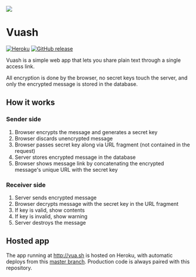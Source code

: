 ![](https://cloud.githubusercontent.com/assets/62244/17832954/31b0879c-66e7-11e6-88e5-e9ed495007ab.png)

# Vuash

[![Heroku](https://heroku-badge.herokuapp.com/?app=vuash&style=flat)](http://vuash.herokuapp.com)
[![GitHub release](https://img.shields.io/github/release/current/vuash.svg)](https://github.com/current/vuash/releases/latest)

Vuash is a simple web app that lets you share plain text through a single access link.

All encryption is done by the browser, no secret keys touch the server, and only the encrypted message is stored in the database.


## How it works


### Sender side

1. Browser encrypts the message and generates a secret key
2. Browser discards unencrypted message
3. Browser passes secret key along via URL fragment (not contained in the request)
4. Server stores encrypted message in the database
5. Browser shows message link by concatenating the encrypted message's unique URL with the secret key


### Receiver side

1. Server sends encrypted message
2. Browser decrypts message with the secret key in the URL fragment
3. If key is valid, show contents
4. If key is invalid, show warning
5. Server destroys the message


## Hosted app

The app running at http://vua.sh is hosted on Heroku, with automatic deploys from this [master branch](https://github.com/current/vuash/tree/master/). Production code is always paired with this repository.

